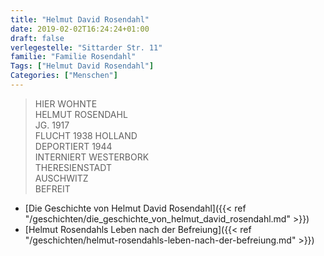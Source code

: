 ```yaml
---
title: "Helmut David Rosendahl"
date: 2019-02-02T16:24:24+01:00
draft: false
verlegestelle: "Sittarder Str. 11"
familie: "Familie Rosendahl"
Tags: ["Helmut David Rosendahl"]
Categories: ["Menschen"]
---
```


> HIER WOHNTE <br />
> HELMUT ROSENDAHL <br />
> JG. 1917 <br />
> FLUCHT 1938 HOLLAND <br />
> DEPORTIERT 1944 <br />
> INTERNIERT WESTERBORK <br />
> THERESIENSTADT <br />
> AUSCHWITZ <br />
> BEFREIT <br />

* [Die Geschichte von Helmut David Rosendahl]({{< ref "/geschichten/die_geschichte_von_helmut_david_rosendahl.md" >}})
* [Helmut Rosendahls Leben nach der Befreiung]({{< ref "/geschichten/helmut-rosendahls-leben-nach-der-befreiung.md" >}})